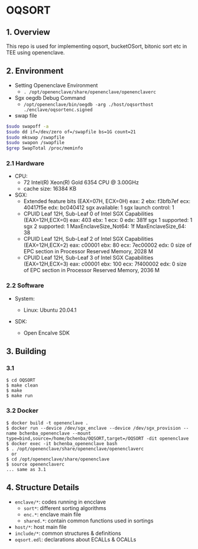 # OQSORT

## 1. Overview

This repo is used for implementing oqsort, bucketOSort, bitonic sort etc in TEE using openenclave.

## 2. Environment

- Setting Openenclave Environment
  - `. /opt/openenclave/share/openenclave/openenclaverc`
- Sgx oegdb Debug Command
  - `/opt/openenclave/bin/oegdb -arg ./host/oqsorthost ./enclave/oqsortenc.signed `
- swap file

```sh
$sudo swapoff -a
$sudo dd if=/dev/zero of=/swapfile bs=1G count=21
$sudo mkswap /swapfile
$sudo swapon /swapfile
$grep SwapTotal /proc/meminfo
```

### 2.1 Hardware

- CPU:
  - 72 Intel(R) Xeon(R) Gold 6354 CPU @ 3.00GHz
  - cache size: 16384 KB
- SGX:
  - Extended feature bits (EAX=07H, ECX=0H)
    eax: 2 ebx: f3bfb7ef ecx: 40417f5e edx: bc040412
    sgx available: 1
    sgx launch control: 1
  - CPUID Leaf 12H, Sub-Leaf 0 of Intel SGX Capabilities (EAX=12H,ECX=0)
    eax: 403 ebx: 1 ecx: 0 edx: 381f
    sgx 1 supported: 1
    sgx 2 supported: 1
    MaxEnclaveSize_Not64: 1f
    MaxEnclaveSize_64: 38
  - CPUID Leaf 12H, Sub-Leaf 2 of Intel SGX Capabilities (EAX=12H,ECX=2)
    eax: c00001 ebx: 80 ecx: 7ec00002 edx: 0
    size of EPC section in Processor Reserved Memory, 2028 M
  - CPUID Leaf 12H, Sub-Leaf 3 of Intel SGX Capabilities (EAX=12H,ECX=3)
    eax: c00001 ebx: 100 ecx: 7f400002 edx: 0
    size of EPC section in Processor Reserved Memory, 2036 M

### 2.2 Software

- System:

  - Linux: Ubuntu 20.04.1

- SDK:
  - Open Encalve SDK

## 3. Building

### 3.1 
```
$ cd OQSORT
$ make clean
$ make
$ make run
```

### 3.2 Docker
```
$ docker build -t openenclave .
$ docker run --device /dev/sgx_enclave --device /dev/sgx_provision --name bchenba_openenclave --mount type=bind,source=/home/bchenba/OQSORT,target=/OQSORT -dit openenclave
$ docker exec -it bchenba_openenclave bash
$ . /opt/openenclave/share/openenclave/openenclaverc
  or
$ cd /opt/openenclave/share/openenclave 
$ source openenclaverc
... same as 3.1
```

## 4. Structure Details

- `enclave/*`: codes running in encclave
  - `sort*`: different sorting algorithms
  - `enc.*`: enclave main file
  - `shared.*`: contain common functions used in sortings
- `host/*`: host main file
- `include/*`: common structures & definitions
- `oqsort.edl`: declarations about ECALLs & OCALLs

